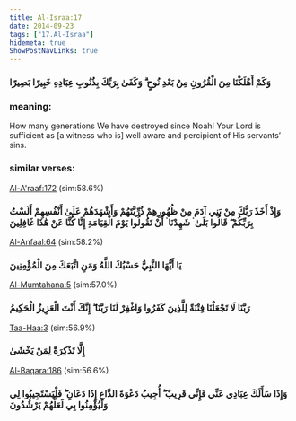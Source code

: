 ```yaml
---
title: Al-Israa:17
date: 2014-09-23
tags: ["17.Al-Israa"]
hidemeta: true 
ShowPostNavLinks: true 
---
```

### وَكَمْ أَهْلَكْنَا مِنَ الْقُرُونِ مِنْ بَعْدِ نُوحٍ ۗ وَكَفَىٰ بِرَبِّكَ بِذُنُوبِ عِبَادِهِ خَبِيرًا بَصِيرًا
### meaning: 
How many generations We have destroyed since Noah! Your Lord is sufficient as [a witness who is] well aware and percipient of His servants’ sins.
### similar verses: 

[Al-A'raaf:172](/7/172) (sim:58.6%)

### وَإِذْ أَخَذَ رَبُّكَ مِنْ بَنِي آدَمَ مِنْ ظُهُورِهِمْ ذُرِّيَّتَهُمْ وَأَشْهَدَهُمْ عَلَىٰ أَنْفُسِهِمْ أَلَسْتُ بِرَبِّكُمْ ۖ قَالُوا بَلَىٰ ۛ شَهِدْنَا ۛ أَنْ تَقُولُوا يَوْمَ الْقِيَامَةِ إِنَّا كُنَّا عَنْ هَٰذَا غَافِلِينَ

[Al-Anfaal:64](/8/64) (sim:58.2%)

### يَا أَيُّهَا النَّبِيُّ حَسْبُكَ اللَّهُ وَمَنِ اتَّبَعَكَ مِنَ الْمُؤْمِنِينَ

[Al-Mumtahana:5](/60/5) (sim:57.0%)

### رَبَّنَا لَا تَجْعَلْنَا فِتْنَةً لِلَّذِينَ كَفَرُوا وَاغْفِرْ لَنَا رَبَّنَا ۖ إِنَّكَ أَنْتَ الْعَزِيزُ الْحَكِيمُ

[Taa-Haa:3](/20/3) (sim:56.9%)

### إِلَّا تَذْكِرَةً لِمَنْ يَخْشَىٰ

[Al-Baqara:186](/2/186) (sim:56.6%)

### وَإِذَا سَأَلَكَ عِبَادِي عَنِّي فَإِنِّي قَرِيبٌ ۖ أُجِيبُ دَعْوَةَ الدَّاعِ إِذَا دَعَانِ ۖ فَلْيَسْتَجِيبُوا لِي وَلْيُؤْمِنُوا بِي لَعَلَّهُمْ يَرْشُدُونَ

